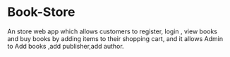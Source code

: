 # Book-Store
  An store web app which allows customers to register, login , view books and buy books by adding items to their shopping cart, and it allows Admin to Add books ,add publisher,add author.
